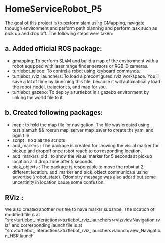 # HomeServiceRobot_P5

The goal of this project is to perform slam using GMapping, navigate thouugh environment and perform path planning and perform task such as pick up and drop off. 
The following steps were taken:

## a. Added official ROS package: 
 - gmapping: To perform SLAM and build a map of the environment with a robot equipped with laser range finder sensors or RGB-D cameras.
 - turtlebot_teleop: To control a robot using keyboard commands.
 - turtlebot_rviz_launchers: To load a preconfigured rviz workspace. You’ll save a lot of time by launching this file, because it will automatically load the robot model, trajectories, and map for you.
 - turtlebot_gazebo: To deploy a turtlebot in a gazebo environment by linking the world file to it.

## b. Created following packages:
- map : to hold the map file for navigation. The file was created using test_slam.sh && rosrun map_server map_saver to create the yaml and pgm file
- script : hold all the scripts
- add_markers : The package is created for showing the visual marker for pickup and dropoff once robot reach to corresponding location.
- add_markers_old : to show the visual marker for 5 seconds at pickup location and drop zone after 5 seconds
- pick_objects : The package is responsible to move the robot at 2 different location.
add_marker and pick_object communicate using advertise (/robot_state). Odomotry message was also added but some uncertinity in location cause some confusion.

## RViz :
  We also created another rviz file to have marker subsribe. The location of modified file is at 
  "src>turtlebot_interactions>turtlebot_rviz_launchers>rviz/viewNavigation.rviz" and corresponding launch file is at
   "src>turtlebot_interactions>turtlebot_rviz_launchers>launch/view_Navigation_HSR.launch
   
 
